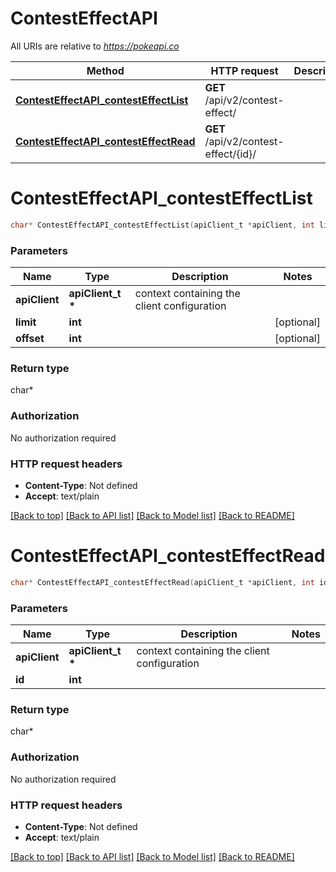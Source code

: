 # ContestEffectAPI

All URIs are relative to *https://pokeapi.co*

Method | HTTP request | Description
------------- | ------------- | -------------
[**ContestEffectAPI_contestEffectList**](ContestEffectAPI.md#ContestEffectAPI_contestEffectList) | **GET** /api/v2/contest-effect/ | 
[**ContestEffectAPI_contestEffectRead**](ContestEffectAPI.md#ContestEffectAPI_contestEffectRead) | **GET** /api/v2/contest-effect/{id}/ | 


# **ContestEffectAPI_contestEffectList**
```c
char* ContestEffectAPI_contestEffectList(apiClient_t *apiClient, int limit, int offset);
```

### Parameters
Name | Type | Description  | Notes
------------- | ------------- | ------------- | -------------
**apiClient** | **apiClient_t \*** | context containing the client configuration |
**limit** | **int** |  | [optional] 
**offset** | **int** |  | [optional] 

### Return type

char*



### Authorization

No authorization required

### HTTP request headers

 - **Content-Type**: Not defined
 - **Accept**: text/plain

[[Back to top]](#) [[Back to API list]](../README.md#documentation-for-api-endpoints) [[Back to Model list]](../README.md#documentation-for-models) [[Back to README]](../README.md)

# **ContestEffectAPI_contestEffectRead**
```c
char* ContestEffectAPI_contestEffectRead(apiClient_t *apiClient, int id);
```

### Parameters
Name | Type | Description  | Notes
------------- | ------------- | ------------- | -------------
**apiClient** | **apiClient_t \*** | context containing the client configuration |
**id** | **int** |  | 

### Return type

char*



### Authorization

No authorization required

### HTTP request headers

 - **Content-Type**: Not defined
 - **Accept**: text/plain

[[Back to top]](#) [[Back to API list]](../README.md#documentation-for-api-endpoints) [[Back to Model list]](../README.md#documentation-for-models) [[Back to README]](../README.md)

